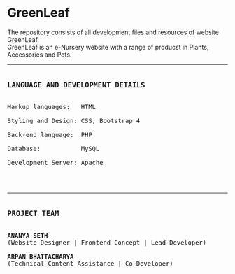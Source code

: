 # GreenLeaf
The repository consists of all development files and resources of website GreenLeaf. <br>
GreenLeaf is an e-Nursery website with a range of producst in Plants, Accessories and Pots. <br>
<hr>
<pre>
<h3>LANGUAGE AND DEVELOPMENT DETAILS</h3>
Markup languages:   HTML <br>
Styling and Design: CSS, Bootstrap 4 <br>
Back-end language:  PHP <br>
Database:           MySQL <br>
Development Server: Apache <br>
</pre>
<br>
<hr>
<pre>
<h3>PROJECT TEAM</h3>
<strong>ANANYA SETH</strong>                            
(Website Designer | Frontend Concept | Lead Developer)        <br>     
<strong>ARPAN BHATTACHARYA</strong>
(Technical Content Assistance | Co-Developer)
</pre>
